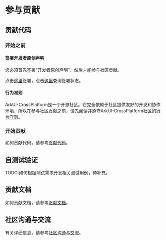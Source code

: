 # 参与贡献

## 贡献代码

### 开始之前

#### 签署开发者原创声明

您必须首先签署“开发者原创声明”，然后才能参与社区贡献。

点击[这里](https://dco.openharmony.io/sign/Z2l0ZWUlMkZvcGVuX2hhcm1vbnk=)签署，点击[这里](https://dco.openharmony.io/check-sign-status)查询签署状态。

#### 行为准则

ArkUI-CrossPlatform是一个开源社区。它完全依赖于社区提供友好的开发和协作环境，所以在参与社区贡献之前，请先阅读并遵守ArkUI-CrossPlatform社区的[行为守则](行为守则.md)。

### 开始贡献

如何贡献代码，请参考[贡献代码](贡献代码.md)。

## 自测试验证

TODO:如何根据测试需求开发相关测试用例，待补充。

## 贡献文档

如何贡献文档，请参考[贡献文档](贡献文档.md)。

## 社区沟通与交流

有关详细信息，请参考[社区沟通与交流](社区沟通与交流.md)。
